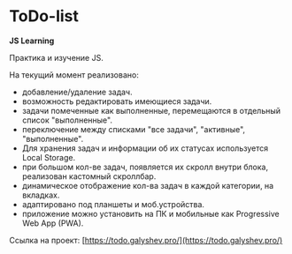 # ToDo-list

**JS Learning**

Практика и изучение JS.

На текущий момент реализовано:

- добавление/удаление задач.
- возможность редактировать имеющиеся задачи.
- задачи помеченные как выполненные, перемещаются в отдельный список "выполненные".
- переключение между списками "все задачи", "активные", "выполненные".
- Для хранения задач и информации об их статусах используется Local Storage.
- при большом кол-ве задач, появляется их скролл внутри блока, реализован кастомный скроллбар.
- динамическое отображение кол-ва задач в каждой категории, на вкладках.
- адаптировано под планшеты и моб.устройства.
- приложение можно установить на ПК и мобильные как Progressive Web App (PWA).

Ссылка на проект: [https://todo.galyshev.pro/](https://todo.galyshev.pro/)